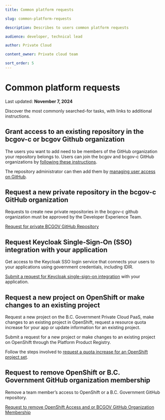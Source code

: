 ```yaml
---
title: Common platform requests

slug: common-platform-requests

description: Describes to users common platform requests 

audience: developer, technical lead

author: Private Cloud

content_owner: Private cloud team

sort_order: 5
---
```


# Common platform requests 
Last updated: **November 7, 2024**

Discover the most commonly searched-for tasks, with links to additional instructions.

## Grant access to an existing repository in the bcgov-c or bcgov Github organization

The users you want to add need to be members of the GitHub organization your repository belongs to. Users can join the bcgov and bcgov-c GitHub organizations by [following these instructions](/docs/default/component/bc-developer-guide/use-github-in-bcgov/bc-government-organizations-in-github/#single-sign-on).

The repository administrator can then add them by [managing user access on GitHub](https://docs.github.com/en/organizations/managing-user-access-to-your-organizations-repositories/managing-repository-roles/managing-an-individuals-access-to-an-organization-repository).


## Request a new private repository in the bcgov-c GitHub organization

Requests to create new private repositories in the bcgov-c github organization must be approved by the Developer Experience Team.

[Request for private BCGOV GitHub Repository](https://github.com/bcgov/devops-requests/issues/new/choose)

## Request Keycloak Single-Sign-On (SSO) integration with your application

Get access to the Keycloak SSO login service that connects your users to your applications using government credentials, including IDIR.

[Submit a request for Keycloak single-sign-on integration](https://github.com/bcgov/sso-keycloak/wiki/SSO-Onboarding) with your application.

## Request a new project on OpenShift or make changes to an existing project

Request a new project on the B.C. Government Private Cloud PaaS, make changes to an existing project in OpenShift, request a resource quota increase for your app or update information for an existing project.

Submit a request for a new project or make changes to an existing project on OpenShift through the Platform Product Registry. 

Follow the steps involved to [request a quota increase for an OpenShift project set](../automation-and-resiliency/request-quota-increase-for-openshift-project-set.md).

## Request to remove OpenShift or B.C. Government GitHub organization membership

Remove a team member’s access to OpenShift or a B.C. Government GitHub repository.

[Request to remove OpenShift Access and or BCGOV GitHub Organization Membership](https://github.com/bcgov/devops-requests/issues/new/choose)



